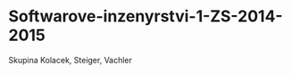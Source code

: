 Softwarove-inzenyrstvi-1-ZS-2014-2015
=====================================

Skupina Kolacek, Steiger, Vachler
